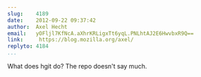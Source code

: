 ```yaml
---
slug:    4189
date:    2012-09-22 09:37:42
author:  Axel Hecht
email:   yOFljl7KfNcA.aXhrKRLigxTt6yqL.PNLhtAJ2E6HwvbxR9Q==
link:     https://blog.mozilla.org/axel/
replyto: 4184
...
```


What does hgit do? The repo doesn't say much.
